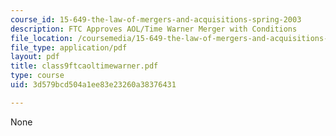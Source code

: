 ```yaml
---
course_id: 15-649-the-law-of-mergers-and-acquisitions-spring-2003
description: FTC Approves AOL/Time Warner Merger with Conditions
file_location: /coursemedia/15-649-the-law-of-mergers-and-acquisitions-spring-2003/3d579bcd504a1ee83e23260a38376431_class9ftcaoltimewarner.pdf
file_type: application/pdf
layout: pdf
title: class9ftcaoltimewarner.pdf
type: course
uid: 3d579bcd504a1ee83e23260a38376431

---
```

None